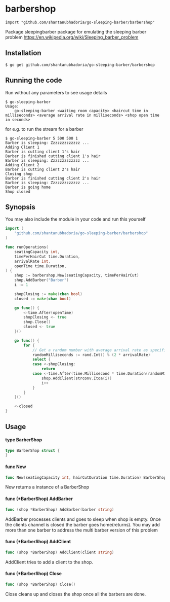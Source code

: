 # barbershop

    import "github.com/shantanubhadoria/go-sleeping-barber/barbershop"

Package sleepingbarber package for emulating the sleeping barber problem
https://en.wikipedia.org/wiki/Sleeping_barber_problem

## Installation

    $ go get github.com/shantanubhadoria/go-sleeping-barber/barbershop

## Running the code
Run without any parameters to see usage details

    $ go-sleeping-barber
    Usage: 
	    go-sleeping-barber <waiting room capacity> <haircut time in milliseconds> <average arrival rate in milliseconds> <shop open time in seconds>

for e.g. to run the stream for a barber 

    $ go-sleeping-barber 5 500 500 1
    Barber is sleeping: Zzzzzzzzzzzzz ...
    Adding Client 1
    Barber is cutting client 1's hair
    Barber is finished cutting client 1's hair
    Barber is sleeping: Zzzzzzzzzzzzz ...
    Adding Client 2
    Barber is cutting client 2's hair
    Closing shop
    Barber is finished cutting client 2's hair
    Barber is sleeping: Zzzzzzzzzzzzz ...
    Barber is going home
    Shop closed


## Synopsis

You may also include the module in your code and run this yourself

```go
import (
    "github.com/shantanubhadoria/go-sleeping-barber/barbershop"
)

func runOperations(
	seatingCapacity int,
	timePerHairCut time.Duration,
	arrivalRate int,
	openTime time.Duration,
) {
	shop := barbershop.New(seatingCapacity, timePerHairCut)
	shop.AddBarber("Barber")
	i := 1

	shopClosing := make(chan bool)
	closed := make(chan bool)

	go func() {
		<-time.After(openTime)
		shopClosing <- true
		shop.Close()
		closed <- true
	}()

	go func() {
		for {
			// Get a random number with average arrival rate as specified
			randomMilliseconds := rand.Int() % (2 * arrivalRate)
			select {
			case <-shopClosing:
				return
			case <-time.After(time.Millisecond * time.Duration(randomMilliseconds)):
				shop.AddClient(strconv.Itoa(i))
				i++
			}
		}
	}()

	<-closed
}

```

## Usage

#### type BarberShop

```go
type BarberShop struct {
}
```


#### func  New

```go
func New(seatingCapacity int, hairCutDuration time.Duration) BarberShop
```
New returns a instance of a BarberShop

#### func (*BarberShop) AddBarber

```go
func (shop *BarberShop) AddBarber(barber string)
```
AddBarber processes clients and goes to sleep when shop is empty. Once the
clients channel is closed the barber goes home(returns). You may add more 
than one barber to address the multi barber version of this problem

#### func (*BarberShop) AddClient

```go
func (shop *BarberShop) AddClient(client string)
```
AddClient tries to add a client to the shop.

#### func (*BarberShop) Close

```go
func (shop *BarberShop) Close()
```
Close cleans up and closes the shop once all the barbers are done.
